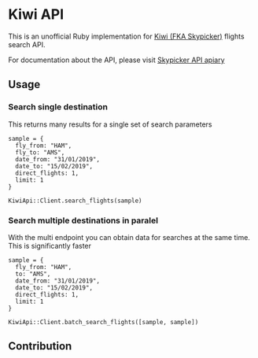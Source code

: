 # Kiwi API

This is an unofficial Ruby implementation for [Kiwi (FKA Skypicker)](https://www.kiwi.com/) flights search API.

For documentation about the API, please visit [Skypicker API apiary](http://docs.skypickerpublicapi.apiary.io/)

## Usage

### Search single destination

This returns many results for a single set of search parameters
```
sample = {
  fly_from: "HAM",
  fly_to: "AMS",
  date_from: "31/01/2019",
  date_to: "15/02/2019",
  direct_flights: 1,
  limit: 1
}

KiwiApi::Client.search_flights(sample)
```


### Search multiple destinations in paralel

With the multi endpoint you can obtain data for searches at the same time.
This is significantly faster

```
sample = {
  fly_from: "HAM",
  to: "AMS",
  date_from: "31/01/2019",
  date_to: "15/02/2019",
  direct_flights: 1,
  limit: 1
}

KiwiApi::Client.batch_search_flights([sample, sample])
```



## Contribution
